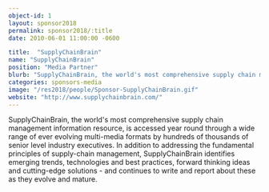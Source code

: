 ```yaml
---
object-id: 1
layout: sponsor2018
permalink: sponsor2018/:title
date: 2010-06-01 11:00:00 -0600

title:  "SupplyChainBrain"
name: "SupplyChainBrain"
position: "Media Partner"
blurb: "SupplyChainBrain, the world's most comprehensive supply chain management information resource, is accessed year round through a wide range of ever evolving multi-media formats by hundreds of thousands of senior level industry executives."
categories: sponsors-media
image: "/res2018/people/Sponsor-SupplyChainBrain.gif"
website: "http://www.supplychainbrain.com/"
---
```


SupplyChainBrain, the world's most comprehensive supply chain management information resource, is accessed year round through a wide range of ever evolving multi-media formats by hundreds of thousands of senior level industry executives. In addition to addressing the fundamental principles of supply-chain management, SupplyChainBrain identifies emerging trends, technologies and best practices, forward thinking ideas and cutting-edge solutions - and continues to write and report about these as they evolve and mature.